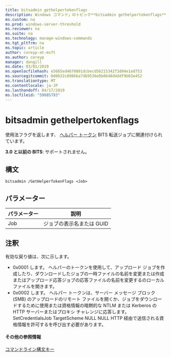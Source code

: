 ```yaml
---
title: bitsadmin gethelpertokenflags
description: Windows コマンド」のトピック**bitsadmin gethelpertokenflags** -BITS 転送ジョブに関連付けられているヘルパー トークンの使用法フラグを返します。
ms.custom: na
ms.prod: windows-server-threshold
ms.reviewer: na
ms.suite: na
ms.technology: manage-windows-commands
ms.tgt_pltfrm: na
ms.topic: article
author: coreyp-at-msft
ms.author: coreyp
manager: dongill
ms.date: 03/01/2019
ms.openlocfilehash: e5665ed4670891dcbecd56215342f3d94e1ed753
ms.sourcegitcommit: 0d0b32c8986ba7db9536e0b8648d4ddf9b03e452
ms.translationtype: MT
ms.contentlocale: ja-JP
ms.lasthandoff: 04/17/2019
ms.locfileid: "59885793"
---
```

# <a name="bitsadmin-gethelpertokenflags"></a>bitsadmin gethelpertokenflags

使用法フラグを返します、 [ヘルパー トークン](/windows/desktop/bits/helper-tokens-for-bits-transfer-jobs) BITS 転送ジョブに関連付けられています。

**3.0 と以前の BITS**: サポートされません。

## <a name="syntax"></a>構文

```
bitsadmin /GetHelperTokenFlags <Job>
```

## <a name="parameters"></a>パラメーター

|パラメーター|説明|
|---------|-----------|
|Job|ジョブの表示名または GUID|

## <a name="remarks"></a>注釈

有効な戻り値は、次に示します。

- 0x0001 します。 ヘルパーのトークンを使用して、アップロード ジョブを作成したり、ダウンロードしたジョブの一時ファイルの名前を変更または作成またはアップロード応答ジョブの応答ファイルの名前を変更するのローカル ファイルを開きます。
- 0x0002 します。 ヘルパー トークンは、サーバー メッセージ ブロック (SMB) のアップロードのリモート ファイルを開くか、ジョブをダウンロードするために使用または資格情報の暗黙的な NTLM または Kerberos の HTTP サーバーまたはプロキシ チャレンジに応答します。 SetCredentialsJob TargetScheme NULL NULL HTTP 経由で送信される資格情報を許可するを呼び出す必要があります。

#### <a name="additional-references"></a>その他の参照情報

[コマンドライン構文キー](command-line-syntax-key.md)
